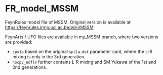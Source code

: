 FR_model_MSSM
=============

FeynRules model file of MSSM.
Original version is available at https://feynrules.irmp.ucl.ac.be/wiki/MSSM

FeynArts / UFO files are available in my_MSSM branch, where two versions are provided:

 * `sps1a` based on the original `sps1a.dat` parameter card, where the L-R mixing is only in the 3rd generation.
 * `nocpv_noflv` further contains L-R mixing and SM Yukawa of the 1st and 2nd generations.
 
